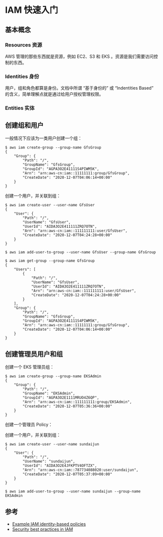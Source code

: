 # IAM 快速入门

## 基本概念

### Resources 资源

AWS 管理的那些东西就是资源，例如 EC2、S3 和 EKS 。资源是我们需要访问控制的东西。

### Identities 身份

用户，组和角色都算是身份。文档中所谓 “基于身份的” 或 “Indentities Based” 的含义，简单理解点就是通过给用户授权管理权限。

### Entities 实体



## 创建组和用户

一般情况下应该为一类用户创建一个组：

```shell
$ aws iam create-group --group-name GfsGroup
{
    "Group": {
        "Path": "/",
        "GroupName": "GfsGroup",
        "GroupId": "AGPA3O2E41111S4PIWM5K",
        "Arn": "arn:aws-cn:iam::11111111:group/GfsGroup",
        "CreateDate": "2020-12-07T04:06:14+00:00"
    }
}
```

创建一个用户，并关联到组：

```shell
$ aws iam create-user --user-name GfsUser
{
    "User": {
        "Path": "/",
        "UserName": "GfsUser",
        "UserId": "AIDA3O2E411111ZRQ7OTN",
        "Arn": "arn:aws-cn:iam::111111111:user/GfsUser",
        "CreateDate": "2020-12-07T04:24:28+00:00"
    }
}

$ aws iam add-user-to-group --user-name GfsUser --group-name GfsGroup

$ aws iam get-group --group-name GfsGroup
{
    "Users": [
        {
            "Path": "/",
            "UserName": "GfsUser",
            "UserId": "AIDA3O2E411111ZRQ7OTN",
            "Arn": "arn:aws-cn:iam::111111111:user/GfsUser",
            "CreateDate": "2020-12-07T04:24:28+00:00"
        }
    ],
    "Group": {
        "Path": "/",
        "GroupName": "GfsGroup",
        "GroupId": "AGPA3O2E41111S4PIWM5K",
        "Arn": "arn:aws-cn:iam::11111111:group/GfsGroup",
        "CreateDate": "2020-12-07T04:06:14+00:00"
    }
}

```


## 创建管理员用户和组

创建一个 EKS 管理员组：

```shell
$ aws iam create-group --group-name EKSAdmin
{
    "Group": {
        "Path": "/",
        "GroupName": "EKSAdmin",
        "GroupId": "AGPA3O2E1111MRUO4Z6QP",
        "Arn": "arn:aws-cn:iam::111111111:group/EKSAdmin",
        "CreateDate": "2020-12-07T05:36:36+00:00"
    }
}
```

创建一个管理员 Policy：





创建一个用户，并关联到组：

```shell
$ aws iam create-user --user-name sundaijun
{
    "User": {
        "Path": "/",
        "UserName": "sundaijun",
        "UserId": "AIDA3O2E4JFKPTV4OFTZX",
        "Arn": "arn:aws-cn:iam::787734088020:user/sundaijun",
        "CreateDate": "2020-12-07T05:37:09+00:00"
    }
}

$ aws iam add-user-to-group --user-name sundaijun --group-name EKSAdmin
```








## 参考

* [Example IAM identity-based policies](https://docs.aws.amazon.com/IAM/latest/UserGuide/access_policies_examples.html)
* [Security best practices in IAM](https://docs.aws.amazon.com/IAM/latest/UserGuide/best-practices.html)